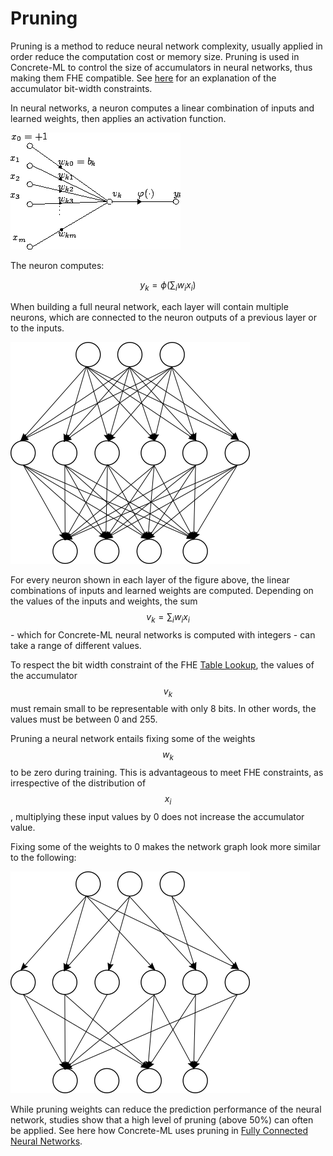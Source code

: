 # Pruning

Pruning is a method to reduce neural network complexity, usually applied in order reduce the computation cost or memory size. Pruning is used in Concrete-ML to control the size of accumulators in neural networks, thus making them FHE compatible. See [here](../getting-started/concepts.md#model-accuracy-considerations-under-fhe-constraints) for an explanation of the accumulator bit-width constraints.

In neural networks, a neuron computes a linear combination of inputs and learned weights, then applies an activation function.

![Artificial Neuron (from: wikipedia)](../figures/Artificial_neuron.png)

The neuron computes:

$$y_k = \phi\left(\sum_i w_ix_i\right)$$

When building a full neural network, each layer will contain multiple neurons, which are connected to the neuron outputs of a previous layer or to the inputs.

![Fully Connected Neural Network](../figures/network.png)

For every neuron shown in each layer of the figure above, the linear combinations of inputs and learned weights are computed. Depending on the values of the inputs and weights, the sum $$v_k = \sum_i w_ix_i$$ - which for Concrete-ML neural networks is computed with integers - can take a range of different values.

To respect the bit width constraint of the FHE [Table Lookup](https://docs.zama.ai/concrete-numpy/tutorials/table_lookup), the values of the accumulator $$v_k$$ must remain small to be representable with only 8 bits. In other words, the values must be between 0 and 255.

Pruning a neural network entails fixing some of the weights $$w_k$$ to be zero during training. This is advantageous to meet FHE constraints, as irrespective of the distribution of $$x_i$$, multiplying these input values by 0 does not increase the accumulator value.

Fixing some of the weights to 0 makes the network graph look more similar to the following:

![Pruned Fully Connected Neural Network](../figures/prunednet.png)

While pruning weights can reduce the prediction performance of the neural network, studies show that a high level of pruning (above 50%) can often be applied. See here how Concrete-ML uses pruning in [Fully Connected Neural Networks](../_apidoc/concrete.ml.sklearn.html#concrete.ml.sklearn.qnn.NeuralNetClassifier).
